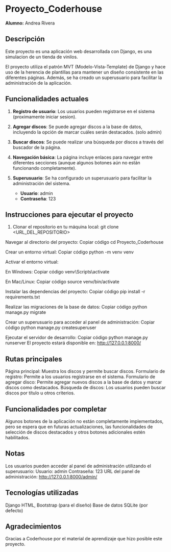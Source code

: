 # Proyecto_Coderhouse

**Alumno:** Andrea Rivera

## Descripción

Este proyecto es una aplicación web desarrollada con Django, es una simulacion de un tienda de vinilos.

El proyecto utiliza el patrón MVT (Modelo-Vista-Template) de Django y hace uso de la herencia de plantillas para mantener un diseño consistente en las diferentes páginas. Además, se ha creado un superusuario para facilitar la administración de la aplicación.

## Funcionalidades actuales

1. **Registro de usuario**: Los usuarios pueden registrarse en el sistema (proximamente iniciar sesion).
2. **Agregar discos**: Se puede agregar discos a la base de datos, incluyendo la opción de marcar cuáles serán destacados. (solo admin)
3. **Buscar discos**: Se puede realizar una búsqueda por discos a través del buscador de la página.
4. **Navegación básica**: La página incluye enlaces para navegar entre diferentes secciones (aunque algunos botones aún no están funcionando completamente).
5. **Superusuario**: Se ha configurado un superusuario para facilitar la administración del sistema.

   - **Usuario**: admin
   - **Contraseña**: 123

## Instrucciones para ejecutar el proyecto

1. Clonar el repositorio en tu máquina local:
   git clone <URL_DEL_REPOSITORIO>


Navegar al directorio del proyecto:
Copiar código
cd Proyecto_Coderhouse

Crear un entorno virtual:
Copiar código
python -m venv venv


Activar el entorno virtual:

En Windows:
Copiar código
venv\Scripts\activate

En Mac/Linux:
Copiar código
source venv/bin/activate

Instalar las dependencias del proyecto:
Copiar código
pip install -r requirements.txt

Realizar las migraciones de la base de datos:
Copiar código
python manage.py migrate

Crear un superusuario para acceder al panel de administración:
Copiar código
python manage.py createsuperuser

Ejecutar el servidor de desarrollo:
Copiar código
python manage.py runserver
El proyecto estará disponible en: http://127.0.0.1:8000/

## Rutas principales
Página principal: Muestra los discos y permite buscar discos.
Formulario de registro: Permite a los usuarios registrarse en el sistema.
Formulario de agregar disco: Permite agregar nuevos discos a la base de datos y marcar discos como destacados.
Búsqueda de discos: Los usuarios pueden buscar discos por título u otros criterios.

## Funcionalidades por completar
Algunos botones de la aplicación no están completamente implementados, pero se espera que en futuras actualizaciones, las funcionalidades de selección de discos destacados y otros botones adicionales estén habilitados.

## Notas
Los usuarios pueden acceder al panel de administración utilizando el superusuario:
Usuario: admin
Contraseña: 123
URL del panel de administración: http://127.0.0.1:8000/admin/

## Tecnologías utilizadas
Django
HTML, Bootstrap (para el diseño)
Base de datos SQLite (por defecto)

## Agradecimientos
Gracias a Coderhouse por el material de aprendizaje que hizo posible este proyecto.